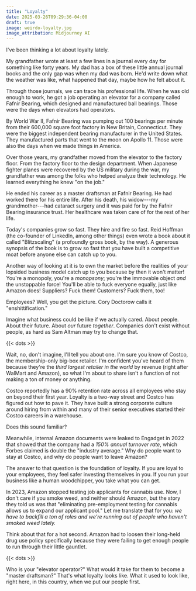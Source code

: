 ```yaml
---
title: "Loyalty"
date: 2025-03-26T09:29:36-04:00
draft: true
image: weirdo-loyalty.jpg
image_attribution: Midjourney AI
---
```


I've been thinking a lot about loyalty lately.

My grandfather wrote at least a few lines in a journal every day for something
like forty years. My dad has a box of these little annual journal books and the
only gap was when my dad was born. He'd write down what the weather was like,
what happened that day, maybe how he felt about it.

Through those journals, we can trace his professional life. When he was old
enough to work, he got a job operating an elevator for a company called Fafnir
Bearing, which designed and manufactured ball bearings. Those were the days when
elevators had operators.

By World War II, Fafnir Bearing was pumping out 100 bearings per minute from
their 600,000 square foot factory in New Britain, Connecticut. They were the
biggest independent bearing manufacturer in the United States. They manufactured
parts that went to the moon on Apollo 11. Those were also the days when we made
things in America.

Over those years, my grandfather moved from the elevator to the factory floor.
From the factory floor to the design department. When Japanese fighter planes
were recovered by the US military during the war, my grandfather was among the
folks who helped analyze their technology. He learned everything he knew "on the
job."

He ended his career as a master draftsman at Fafnir Bearing. He had worked there
for his entire life. After his death, his widow---my grandmother---had cataract
surgery and it was paid for by the Fafnir Bearing insurance trust. Her
healthcare was taken care of for the rest of her life.

Today's companies grow so fast. They hire and fire so fast. Reid Hoffman (the
co-founder of LinkedIn, among other things) even wrote a book about it called
"Blitzscaling" (a profoundly gross book, by the way). A generous synopsis of the
book is to grow so fast that you have built a competitive moat before anyone
else can catch up to you.

Another way of looking at it is to own the market before the realities of your
lopsided business model catch up to you because by then it won't matter! You're
a monopoly, you're a *monopsony*; you're the immovable object *and* the
unstoppable force! You'll be able to fuck everyone equally, just like Amazon
does! Suppliers? Fuck them! Customers? Fuck them, too!

Employees? Well, you get the picture. Cory Doctorow calls it "enshittification."

Imagine what business could be like if we actually cared. About people. About
their future. About *our* future *together*. Companies don't exist without
people, as hard as Sam Altman may try to change that.

{{< dots >}}

Wait, no, don't imagine, I'll tell you about one. I'm sure you know of Costco,
the membership-only big-box retailer. I'm confident you've heard of them because
they're the *third largest retailer in the world* by revenue (right after
WalMart and Amazon), so what I'm about to share isn't a function of not making a
ton of money or anything.

Costco reportedly has a 90% retention rate across all employees who stay on
beyond their first year. Loyalty is a two-way street and Costco has figured out
how to pave it. They have built a strong corporate culture around hiring from
within and many of their senior executives started their Costco careers in a
warehouse.

Does this sound familiar?

Meanwhile, internal Amazon documents were leaked to Engadget in 2022 that showed
that the company had a *150% annual turnover rate*, which Forbes claimed is
double the "industry average." Why do people want to stay at Costco, and why do
people want to leave Amazon?

The answer to that question is the foundation of loyalty. If you are loyal to
your employees, they feel safer investing themselves in you. If you run your
business like a human woodchipper, you take what you can get.

In 2023, Amazon stopped testing job applicants for cannabis use. Now, I don't
care if you smoke weed, and neither should Amazon, but the story they told us
was that "eliminating pre-employment testing for cannabis allows us to expand
our applicant pool." Let me translate that for you: *we have to backfill a ton
of roles and we're running out of people who haven't smoked weed lately.*

Think about that for a hot second. Amazon had to loosen their long-held drug use
policy specifically because they were failing to get enough people to run
through their little gauntlet.

{{< dots >}}



Who is your "elevator operator?" What would it take for them to become a "master
draftsman?" That's what loyalty looks like. What it used to look like, right
here, in this country, when we put our people first.
